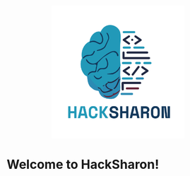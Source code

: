 <div align="center">
    
<img src="https://github.com/hacksharon/.github/blob/main/profile/logo.png?raw=true" alt="Logo" width="300px">

</div>

# Welcome to HackSharon!


